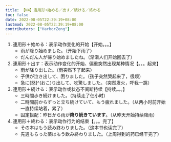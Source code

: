 ```yaml
---
title: 【N4】连用形+始める／出す／続ける／終わる
toc: false
date: 2022-08-05T22:39:19+08:00
lastmod: 2022-08-05T22:39:19+08:00
contributors: ["HarborZeng"]
---
```


1. 連用形＋始める：表示动作变化的开始【开始。。。】
   - 雨が降り始めました。（开始下雨了）
   - だんだん人が帰り始めましたね。（渐渐人们开始回去了）
2. 連用形＋出す：表示动作变化的开始、偏重突然出现某种情况【。。。起来】
   - 雨が降り出した。（雨突然下了起来）
   - 子供が泣き出して、困りました。（孩子突然哭起来了，很烦）
   - 急に[怒]^(おこ)り出して、吃驚しました。（突然发火，吓我一跳）
3. 連用形＋続ける：表示动作或状态不间断持续【持续。。。】
   - 三時間歩き続けました。（持续走了仨小时）
   - 二時間前からずっと立ち続けていて、もう疲れました。（从两小时前开始一直持续站着，累了）
   - 固定搭配：昨日から雨が**降り続きています**。（从昨天开始持续降雨）
4. 連用形＋終わる：表示动作行为的结束【。。。完了】
   - その本はもう読み終わりました。（这本书也读完了）
   - 先週もらった薬はもう飲み終わりました。（上周得到的药已经干完了）

